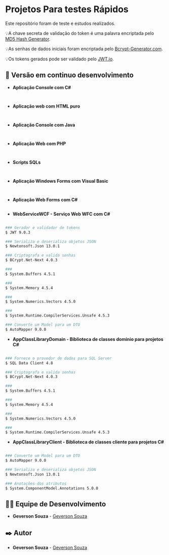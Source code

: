 # Projetos Para testes Rápidos
Este repositório foram de teste e estudos realizados.


💡A chave secreta de validação do token é uma palavra encriptada pelo [MD5 Hash Generator](https://www.md5hashgenerator.com/).

💡As senhas de dados iniciais foram encriptada pelo [Bcrypt-Generator.com](https://bcrypt-generator.com/).

💡Os tokens gerados pode ser validado pelo [JWT.io](https://jwt.io/).

## 📌 Versão em continuo desenvolvimento

* **Aplicação Console com C#**

```bash



```

* **Aplicação web com HTML puro**

```bash



```

* **Aplicação Console com Java**

```bash



```

* **Aplicação Web com PHP**

```bash



```

* **Scripts SQLs**

```bash



```

* **Aplicação Windows Forms com Visual Basic**

```bash



```


* **Aplicação Web Forms com C#**

```bash


```

* **WebServiceWCF - Serviço Web WFC com C#**

```bash

### Gerador e validador de tokens
$ JWT 9.0.3

### Serializa e deserializa objetos JSON
$ Newtonsoft.Json 13.0.1

### Criptografa e valida senhas
$ BCrypt.Net-Next 4.0.3

### 
$ System.Buffers 4.5.1

### 
$ System.Memory 4.5.4

###
$ System.Numerics.Vectors 4.5.0

### 
$ System.Runtime.CompilerServices.Unsafe 4.5.3

### Converte um Model para um DTO
$ AutoMapper 9.0.0

```

* **AppClassLibraryDomain - Biblioteca de classes dominio para projetos C#**

```bash

### Fornece o provedor de dados para SQL Server
$ SQL Data Client 4.8

### Criptografa e valida senhas
$ BCrypt.Net-Next 4.0.3

### 
$ System.Buffers 4.5.1

### 
$ System.Memory 4.5.4

###
$ System.Numerics.Vectors 4.5.0

### 
$ System.Runtime.CompilerServices.Unsafe 4.5.3

```

* **AppClassLibraryClient - Biblioteca de classes cliente para projetos C#**

```bash

### Converte um Model para um DTO
$ AutoMapper 9.0.0

### Serializa e deserializa objetos JSON
$ Newtonsoft.Json 13.0.1

### Anotações dos atributos
$ System.ComponentModel.Annotations 5.0.0


```

## 👨‍💻 Equipe de Desenvolvimento

* **Geverson Souza** - [Geverson Souza](https://www.linkedin.com/in/srgeverson/)

## ✒️ Autor

* **Geverson Souza** - [Geverson Souza](https://www.linkedin.com/in/srgeverson/)